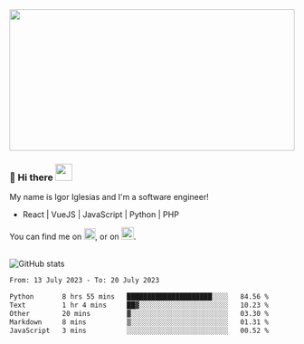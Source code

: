 <img src="https://c.tenor.com/KjVxfRrrncUAAAAd/matrix.gif" width="100%" height="250px">

### 🔭 Hi there <img src="https://raw.githubusercontent.com/MartinHeinz/MartinHeinz/master/wave.gif" width="30px">


My name is Igor Iglesias and I'm a software engineer!
<br>

<ul>
  <li> React | VueJS | JavaScript | Python | PHP </li>
</ul>
You can find me on <a href="https://twitter.com/IgorIglesias5"><img src="https://i.imgur.com/JLLlB5S.png" width="20px"></a>, or on <a href="https://www.linkedin.com/in/igor-iglesias-62478428/"><img src="https://i.imgur.com/PXyIkWx.png" width="22px"></a>.

<br>
<br>

![GitHub stats](https://github-readme-stats.vercel.app/api?username=igoiglesias&show_icons=true&count_private=true&theme=chartreuse-dark&hide_title=true)

<!--START_SECTION:waka-->

```txt
From: 13 July 2023 - To: 20 July 2023

Python       8 hrs 55 mins   █████████████████████░░░░   84.56 %
Text         1 hr 4 mins     ██▓░░░░░░░░░░░░░░░░░░░░░░   10.23 %
Other        20 mins         ▓░░░░░░░░░░░░░░░░░░░░░░░░   03.30 %
Markdown     8 mins          ▒░░░░░░░░░░░░░░░░░░░░░░░░   01.31 %
JavaScript   3 mins          ░░░░░░░░░░░░░░░░░░░░░░░░░   00.52 %
```

<!--END_SECTION:waka-->
